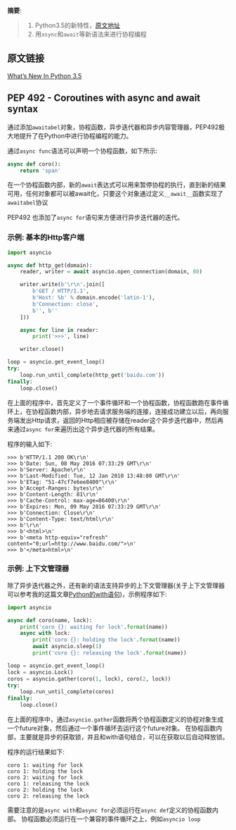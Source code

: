 
__摘要__:

> 1. Python3.5的新特性，[原文地址](https://docs.python.org/3/whatsnew/3.5.html)
> 2. 用`async`和`await`等新语法来进行协程编程


<!--more-->

## 原文链接

[What’s New In Python 3.5](https://docs.python.org/3/whatsnew/3.5.html)

## PEP 492 - Coroutines with async and await syntax

通过添加`awaitabel`对象，协程函数，异步迭代器和异步内容管理器，PEP492极大地提升了在Python中进行协程编程的能力。

通过`async func`语法可以声明一个协程函数，如下所示:

```python
async def coro():
    return 'span'
```

在一个协程函数内部，新的`await`表达式可以用来暂停协程的执行，直到新的结果可用，任何对象都可以被await化，只要这个对象通过定义`__await__`函数实现了`awaitabel`协议

PEP492 也添加了`async for`语句来方便进行异步迭代器的迭代。

### 示例: 基本的Http客户端

```python
import asyncio

async def http_get(domain):
    reader, writer = await asyncio.open_connection(domain, 80)

    writer.write(b'\r\n'.join([
        b'GET / HTTP/1.1',
        b'Host: %b' % domain.encode('latin-1'),
        b'Connection: close',
        b'', b''
    ]))

    async for line in reader:
        print('>>>', line)

    writer.close()

loop = asyncio.get_event_loop()
try:
    loop.run_until_complete(http_get('baidu.com'))
finally:
    loop.close()
```

在上面的程序中，首先定义了一个事件循环和一个协程函数，协程函数跑在事件循环上，在协程函数内部，异步地去请求服务端的连接，连接成功建立以后，再向服务端发出Http请求，返回的Http相应被存储在reader这个异步迭代器中，然后再来通过`async for`来遍历出这个异步迭代器的所有结果。

程序的输入如下:

```
>>> b'HTTP/1.1 200 OK\r\n'
>>> b'Date: Sun, 08 May 2016 07:33:29 GMT\r\n'
>>> b'Server: Apache\r\n'
>>> b'Last-Modified: Tue, 12 Jan 2010 13:48:00 GMT\r\n'
>>> b'ETag: "51-47cf7e6ee8400"\r\n'
>>> b'Accept-Ranges: bytes\r\n'
>>> b'Content-Length: 81\r\n'
>>> b'Cache-Control: max-age=86400\r\n'
>>> b'Expires: Mon, 09 May 2016 07:33:29 GMT\r\n'
>>> b'Connection: Close\r\n'
>>> b'Content-Type: text/html\r\n'
>>> b'\r\n'
>>> b'<html>\n'
>>> b'<meta http-equiv="refresh" content="0;url=http://www.baidu.com/">\n'
>>> b'</meta>html>\n'
```

### 示例: 上下文管理器

除了异步迭代器之外，还有新的语法支持异步的上下文管理器(关于上下文管理器可以参考我的这篇文章[Python的with语句](http://www.bwangel.win/2016/04/25/Python%E7%9A%84with%E8%AF%AD%E5%8F%A5/))，示例程序如下:

```py
import asyncio

async def coro(name, lock):
    print('coro {}: waiting for lock'.format(name))
    async with lock:
        print('coro {}: holding the lock'.format(name))
        await asyncio.sleep(1)
        print('coro {}: releasing the lock'.format(name))

loop = asyncio.get_event_loop()
lock = asyncio.Lock()
coros = asyncio.gather(coro(1, lock), coro(2, lock))
try:
    loop.run_until_complete(coros)
finally:
    loop.close()
```

在上面的程序中，通过`asyncio.gather`函数将两个协程函数定义的协程对象生成一个future对象，然后通过一个事件循环去运行这个future对象。
在协程函数内部，主要就是异步的获取锁，并且和with语句结合，可以在获取以后自动释放锁。


程序的运行结果如下:

```
coro 1: waiting for lock
coro 1: holding the lock
coro 2: waiting for lock
coro 1: releasing the lock
coro 2: holding the lock
coro 2: releasing the lock
```

需要注意的是`async with`和`async for`必须运行在`async def`定义的协程函数内部。
协程函数必须运行在一个兼容的事件循环之上，例如`asyncio loop`
